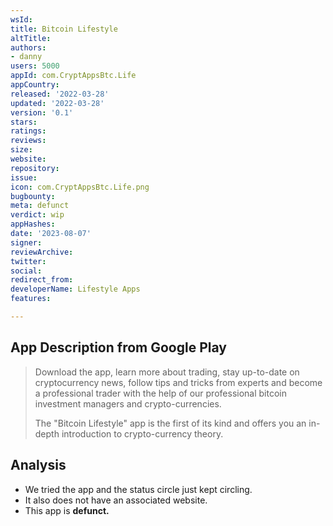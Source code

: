 ```yaml
---
wsId: 
title: Вitсоin Lifеstуlе
altTitle: 
authors:
- danny
users: 5000
appId: com.CryptAppsBtc.Life
appCountry: 
released: '2022-03-28'
updated: '2022-03-28'
version: '0.1'
stars: 
ratings: 
reviews: 
size: 
website: 
repository: 
issue: 
icon: com.CryptAppsBtc.Life.png
bugbounty: 
meta: defunct
verdict: wip
appHashes: 
date: '2023-08-07'
signer: 
reviewArchive: 
twitter: 
social: 
redirect_from: 
developerName: Lifestyle Aррs
features: 

---
```


## App Description from Google Play

> Download the app, learn more about trading, stay up-to-date on cryptocurrency news, follow tips and tricks from experts and become a professional trader with the help of our professional bitcoin investment managers and crypto-currencies.
>
> The "Bitcоin Lifestyle" app is the first of its kind and offers you an in-depth intrоductiоn to crypto-currency theory.

## Analysis

- We tried the app and the status circle just kept circling.
- It also does not have an associated website.
- This app is **defunct.**